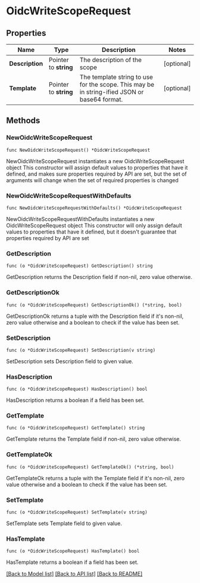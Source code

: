 # OidcWriteScopeRequest


## Properties

Name | Type | Description | Notes
------------ | ------------- | ------------- | -------------
**Description** | Pointer to **string** | The description of the scope | [optional] 
**Template** | Pointer to **string** | The template string to use for the scope. This may be in string-ified JSON or base64 format. | [optional] 



## Methods


### NewOidcWriteScopeRequest

`func NewOidcWriteScopeRequest() *OidcWriteScopeRequest`

NewOidcWriteScopeRequest instantiates a new OidcWriteScopeRequest object
This constructor will assign default values to properties that have it defined,
and makes sure properties required by API are set, but the set of arguments
will change when the set of required properties is changed

### NewOidcWriteScopeRequestWithDefaults

`func NewOidcWriteScopeRequestWithDefaults() *OidcWriteScopeRequest`

NewOidcWriteScopeRequestWithDefaults instantiates a new OidcWriteScopeRequest object
This constructor will only assign default values to properties that have it defined,
but it doesn't guarantee that properties required by API are set


### GetDescription

`func (o *OidcWriteScopeRequest) GetDescription() string`

GetDescription returns the Description field if non-nil, zero value otherwise.

### GetDescriptionOk

`func (o *OidcWriteScopeRequest) GetDescriptionOk() (*string, bool)`

GetDescriptionOk returns a tuple with the Description field if it's non-nil, zero value otherwise
and a boolean to check if the value has been set.

### SetDescription

`func (o *OidcWriteScopeRequest) SetDescription(v string)`

SetDescription sets Description field to given value.


### HasDescription

`func (o *OidcWriteScopeRequest) HasDescription() bool`

HasDescription returns a boolean if a field has been set.




### GetTemplate

`func (o *OidcWriteScopeRequest) GetTemplate() string`

GetTemplate returns the Template field if non-nil, zero value otherwise.

### GetTemplateOk

`func (o *OidcWriteScopeRequest) GetTemplateOk() (*string, bool)`

GetTemplateOk returns a tuple with the Template field if it's non-nil, zero value otherwise
and a boolean to check if the value has been set.

### SetTemplate

`func (o *OidcWriteScopeRequest) SetTemplate(v string)`

SetTemplate sets Template field to given value.


### HasTemplate

`func (o *OidcWriteScopeRequest) HasTemplate() bool`

HasTemplate returns a boolean if a field has been set.









[[Back to Model list]](../README.md#documentation-for-models) [[Back to API list]](../README.md#documentation-for-api-endpoints) [[Back to README]](../README.md)


